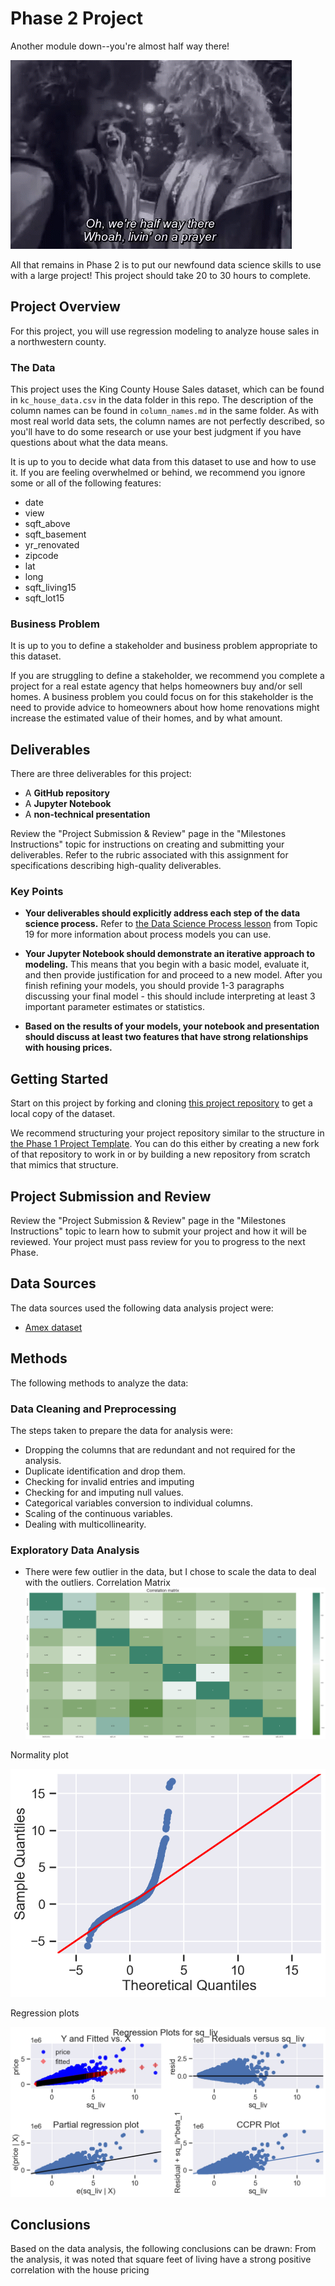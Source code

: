 # Phase 2 Project

Another module down--you're almost half way there!

![awesome](https://raw.githubusercontent.com/learn-co-curriculum/dsc-phase-2-project-campus/master/halfway-there.gif)

All that remains in Phase 2 is to put our newfound data science skills to use with a large project! This project should take 20 to 30 hours to complete.

## Project Overview

For this project, you will use regression modeling to analyze house sales in a northwestern county.

### The Data

This project uses the King County House Sales dataset, which can be found in  `kc_house_data.csv` in the data folder in this repo. The description of the column names can be found in `column_names.md` in the same folder. As with most real world data sets, the column names are not perfectly described, so you'll have to do some research or use your best judgment if you have questions about what the data means.

It is up to you to decide what data from this dataset to use and how to use it. If you are feeling overwhelmed or behind, we recommend you ignore some or all of the following features:

* date
* view
* sqft_above
* sqft_basement
* yr_renovated
* zipcode
* lat
* long
* sqft_living15
* sqft_lot15

### Business Problem

It is up to you to define a stakeholder and business problem appropriate to this dataset.

If you are struggling to define a stakeholder, we recommend you complete a project for a real estate agency that helps homeowners buy and/or sell homes. A business problem you could focus on for this stakeholder is the need to provide advice to homeowners about how home renovations might increase the estimated value of their homes, and by what amount.

## Deliverables

There are three deliverables for this project:

* A **GitHub repository**
* A **Jupyter Notebook**
* A **non-technical presentation**

Review the "Project Submission & Review" page in the "Milestones Instructions" topic for instructions on creating and submitting your deliverables. Refer to the rubric associated with this assignment for specifications describing high-quality deliverables.

### Key Points

* **Your deliverables should explicitly address each step of the data science process.** Refer to [the Data Science Process lesson](https://github.com/learn-co-curriculum/dsc-data-science-processes) from Topic 19 for more information about process models you can use.

* **Your Jupyter Notebook should demonstrate an iterative approach to modeling.** This means that you begin with a basic model, evaluate it, and then provide justification for and proceed to a new model. After you finish refining your models, you should provide 1-3 paragraphs discussing your final model - this should include interpreting at least 3 important parameter estimates or statistics.

* **Based on the results of your models, your notebook and presentation should discuss at least two features that have strong relationships with housing prices.**

## Getting Started

Start on this project by forking and cloning [this project repository](https://github.com/learn-co-curriculum/dsc-phase-2-project) to get a local copy of the dataset.

We recommend structuring your project repository similar to the structure in [the Phase 1 Project Template](https://github.com/learn-co-curriculum/dsc-project-template). You can do this either by creating a new fork of that repository to work in or by building a new repository from scratch that mimics that structure.

## Project Submission and Review

Review the "Project Submission & Review" page in the "Milestones Instructions" topic to learn how to submit your project and how it will be reviewed. Your project must pass review for you to progress to the next Phase.


## Data Sources
The data sources used the following data analysis project were:
* [Amex dataset](https://github.com/okudapascal/dsc-phase-2-project/blob/main/data/kc_house_data.csv)

## Methods
The following methods to analyze the data:
### Data Cleaning and Preprocessing
The steps taken to prepare the data for analysis were:
- Dropping the columns that are redundant and not required for the analysis.
- Duplicate identification and drop them.
- Checking for invalid entries and imputing
- Checking for and imputing null values.
- Categorical variables conversion to individual columns.
- Scaling of the continuous variables.
- Dealing with multicollinearity.



### Exploratory Data Analysis
- There were few outlier in the data, but I chose to scale the data to deal with the outliers.
Correlation Matrix
![Correlation matrix](https://github.com/okudapascal/dsc-phase-2-project/blob/main/images/Correlation%20matrix.png?raw=true)

Normality plot

![Normality plot](https://github.com/okudapascal/dsc-phase-2-project/blob/main/images/Normality%20plot.png?raw=true)

Regression plots

![Regression plot](https://github.com/okudapascal/dsc-phase-2-project/blob/main/images/Regression%20plots.png?raw=true)

## Conclusions 
Based on the data analysis, the following conclusions can be drawn: From the analysis, it was noted that square feet of living have a strong positive correlation with the house pricing


